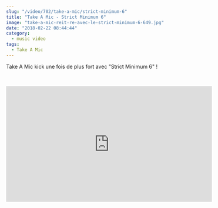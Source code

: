 ```yaml
--- 
slug: "/video/702/take-a-mic/strict-minimum-6"
title: "Take A Mic - Strict Minimum 6"
image: "take-a-mic-reit-re-avec-le-strict-minimum-6-649.jpg"
date: "2018-02-22 08:44:44"
category:
  - music video
tags:
  - Take A Mic
---
```

<p>Take A Mic kick une fois de plus fort avec "Strict Minimum 6" !</p><br/><p><iframe width="560" height="315" src="https://www.youtube.com/embed/m2WFxJRJlZg" frameborder="0" allow="autoplay; encrypted-media" allowfullscreen></iframe></p>